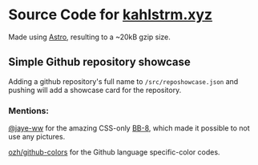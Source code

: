 # Source Code for [kahlstrm.xyz](https://kahlstrm.xyz)

Made using [Astro](https://astro.build), resulting to a ~20kB gzip size.

## Simple Github repository showcase

Adding a github repository's full name to `/src/reposhowcase.json` and pushing will add a showcase card for the repository.

### Mentions:

[@jaye-ww](https://github.com/jaye-ww) for the amazing CSS-only [BB-8](https://github.com/jaye-ww/bb-8), which made it possible to not use any pictures.

[ozh/github-colors](https://github.com/ozh/github-colors) for the Github language specific-color codes.
